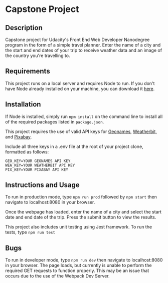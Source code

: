 # Capstone Project

## Description
Capstone project for Udacity's Front End Web Developer Nanodegree program in the form of a simple travel planner. Enter the name of a city and the start and end dates of your trip to receive weather data and an image of the country you're travelling to.

## Requirements
This project runs on a local server and requires Node to run. If you don't have Node already installed on your machine, you can download it [here](https://nodejs.org/en/download/).

## Installation
If Node is installed, simply run `npm install` on the command line to install all of the required packages listed in `package.json`.

This project requires the use of valid API keys for [Geonames](http://www.geonames.org/export/web-services.html), [Weatherbit](https://www.weatherbit.io/api), and [Pixabay](https://pixabay.com/api/docs/).

Include all three keys in a .env file at the root of your project clone, formatted as follows:
```
GEO_KEY=YOUR GEONAMES API KEY
WEA_KEY=YOUR WEATHERBIT API KEY
PIX_KEY=YOUR PIXABAY API KEY
```

## Instructions and Usage
To run in production mode, type `npm run prod` followed by `npm start` then navigate to localhost:8080 in your browser.

Once the webpage has loaded, enter the name of a city and select the start date and end date of the trip. Press the submit button to view the results.

This project also includes unit testing using Jest framework. To run the tests, type `npm run test`

## Bugs
To run in developer mode, type `npm run dev` then navigate to localhost:8080 in your browser. The page loads, but currently is unable to perform the required GET requests to function properly.
This may be an issue that occurs due to the use of the Webpack Dev Server.
